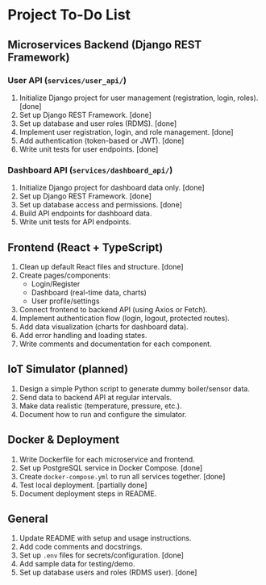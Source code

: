 # Project To-Do List

## Microservices Backend (Django REST Framework)

### User API (`services/user_api/`)
1. Initialize Django project for user management (registration, login, roles). [done]
2. Set up Django REST Framework. [done]
3. Set up database and user roles (RDMS). [done]
4. Implement user registration, login, and role management. [done]
5. Add authentication (token-based or JWT). [done]
6. Write unit tests for user endpoints. [done]

### Dashboard API (`services/dashboard_api/`)
1. Initialize Django project for dashboard data only. [done]
2. Set up Django REST Framework. [done]
3. Set up database access and permissions. [done]
4. Build API endpoints for dashboard data.
5. Write unit tests for API endpoints.

## Frontend (React + TypeScript)
1. Clean up default React files and structure. [done]
2. Create pages/components:
   - Login/Register
   - Dashboard (real-time data, charts)
   - User profile/settings
3. Connect frontend to backend API (using Axios or Fetch).
4. Implement authentication flow (login, logout, protected routes).
5. Add data visualization (charts for dashboard data).
6. Add error handling and loading states.
7. Write comments and documentation for each component.

## IoT Simulator (planned)
1. Design a simple Python script to generate dummy boiler/sensor data.
2. Send data to backend API at regular intervals.
3. Make data realistic (temperature, pressure, etc.).
4. Document how to run and configure the simulator.

## Docker & Deployment
1. Write Dockerfile for each microservice and frontend.
2. Set up PostgreSQL service in Docker Compose. [done]
3. Create `docker-compose.yml` to run all services together. [done]
4. Test local deployment. [partially done]
5. Document deployment steps in README.

## General
1. Update README with setup and usage instructions.
2. Add code comments and docstrings.
3. Set up `.env` files for secrets/configuration. [done]
4. Add sample data for testing/demo.
5. Set up database users and roles (RDMS user). [done]
